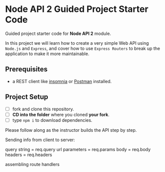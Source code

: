 # Node API 2 Guided Project Starter Code

Guided project starter code for **Node API 2** module.

In this project we will learn how to create a very simple Web API using `Node.js` and `Express`, and cover how to use `Express Routers` to break up the application to make it more maintainable.

## Prerequisites

- a REST client like [insomnia](https://insomnia.rest/download/) or [Postman](https://www.getpostman.com/downloads/) installed.

## Project Setup

- [ ] fork and clone this repository.
- [ ] **CD into the folder** where you cloned **your fork**.
- [ ] type `npm i` to download dependencies.

Please follow along as the instructor builds the API step by step.

Sending info from client to server:

query string = req.query
url parameters = req.params
body = req.body
headers = req.headers


assembling route handlers
